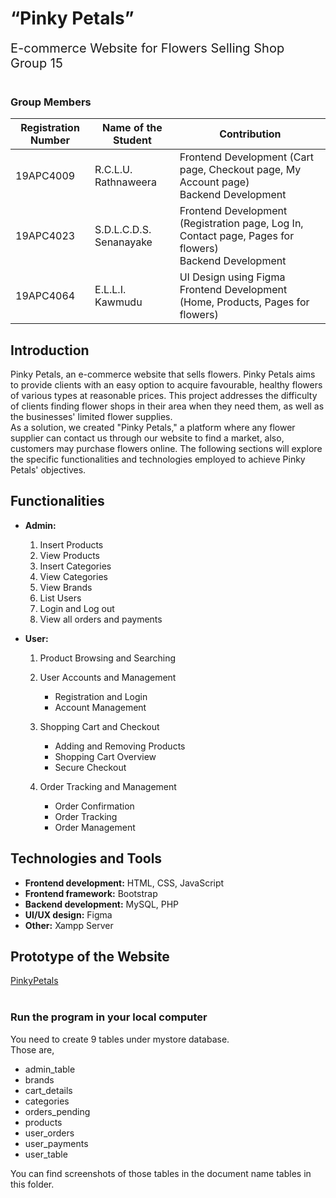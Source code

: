 # “Pinky Petals”
<span style="font-size:20px;">E-commerce Website for Flowers Selling Shop <br>
Group 15</span>
 <br><br>

### Group Members
| Registration Number | Name of the Student      | Contribution                                                                                                 |
|---------------------|--------------------------|--------------------------------------------------------------------------------------------------------------|
| 19APC4009           | R.C.L.U. Rathnaweera     | Frontend Development (Cart page, Checkout page, My Account page)<br>Backend Development                      |
| 19APC4023           | S.D.L.C.D.S. Senanayake  | Frontend Development (Registration page, Log In, Contact page, Pages for flowers) <br>Backend Development                      |                           |
| 19APC4064           | E.L.L.I. Kawmudu         | UI Design using Figma<br>Frontend Development (Home, Products, Pages for flowers)                            |

						

## Introduction
Pinky Petals, an e-commerce website that sells flowers.
Pinky Petals aims to provide clients with an easy option to acquire favourable, healthy flowers of various types at reasonable prices.
This project addresses the difficulty of clients finding flower shops in their area when they need them, as well as the businesses' limited flower supplies.  
As a solution, we created "Pinky Petals," a platform where any flower supplier can contact us through our website to find a market, also, customers may purchase flowers online.
The following sections will explore the specific functionalities and technologies employed to achieve Pinky Petals' objectives.

## Functionalities 
* **Admin:**
	1.	Insert Products
	2.	View Products
	3.	Insert Categories
	4.	View Categories
	5.	View Brands
	6.	List Users
	7.	Login and Log out
	8.	View all orders and payments

* **User:**  
	1.	Product Browsing and Searching
	
	2.	User Accounts and Management
    	 * Registration and Login
    	 * Account Management

	3.	Shopping Cart and Checkout
	    *	Adding and Removing Products 
	    *   Shopping Cart Overview
	    *   Secure Checkout

	4.	Order Tracking and Management
	    *	Order Confirmation
    	* Order Tracking
	    * Order Management

## Technologies and Tools
* **Frontend development:**  HTML, CSS, JavaScript
* **Frontend framework:** Bootstrap
* **Backend development:** MySQL, PHP
* **UI/UX design:** Figma
* **Other:** Xampp Server

## Prototype of the Website
[PinkyPetals](https://www.figma.com/proto/L63f0VM0knfjfMi9evfEEh/Pinky-Petals?page-id=0%3A1&node-id=1-2&starting-point-node-id=1%3A2&t=agfOjPqLsvZTG5wH-1)
<br><br>

### Run the program in your local computer

You need to create 9 tables under mystore database. 
<br>Those are,<br>
* admin_table
* brands
* cart_details
* categories
* orders_pending
* products
* user_orders
* user_payments
* user_table
  
You can find screenshots of those tables in the document name tables in this folder.
